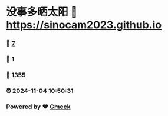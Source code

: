 # 没事多晒太阳 :link: https://sinocam2023.github.io 
### :page_facing_up: [7](https://sinocam2023.github.io/tag.html) 
### :speech_balloon: 1 
### :hibiscus: 1355 
### :alarm_clock: 2024-11-04 10:50:31 
### Powered by :heart: [Gmeek](https://github.com/Meekdai/Gmeek)

